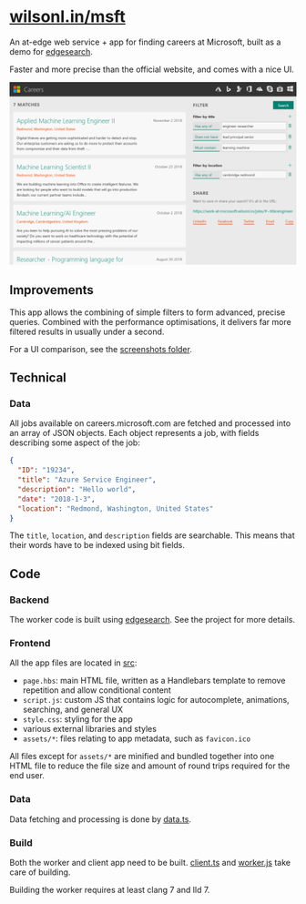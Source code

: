 # [wilsonl.in/msft](https://wilsonl.in/msft)

An at-edge web service + app for finding careers at Microsoft, built as a demo for [edgesearch](https://github.com/wilsonzlin/edgesearch).

Faster and more precise than the official website, and comes with a nice UI.

![Screenshot of UI](./screenshots/this.png)

## Improvements

This app allows the combining of simple filters to form advanced, precise queries.
Combined with the performance optimisations, it delivers far more filtered results in usually under a second.

For a UI comparison, see the [screenshots folder](./screenshots).

## Technical

### Data

All jobs available on careers.microsoft.com are fetched and processed into an array of JSON objects.
Each object represents a job, with fields describing some aspect of the job:

```json
{
  "ID": "19234",
  "title": "Azure Service Engineer",
  "description": "Hello world",
  "date": "2018-1-3",
  "location": "Redmond, Washington, United States"
}
```

The `title`, `location`, and `description` fields are searchable. This means that their words have to be indexed using bit fields.

## Code

### Backend

The worker code is built using [edgesearch](https://github.com/wilsonzlin/edgesearch). See the project for more details.

### Frontend

All the app files are located in [src](./src/):

- `page.hbs`: main HTML file, written as a Handlebars template to remove repetition and allow conditional content
- `script.js`: custom JS that contains logic for autocomplete, animations, searching, and general UX
- `style.css`: styling for the app
- various external libraries and styles
- `assets/*`: files relating to app metadata, such as `favicon.ico`

All files except for `assets/*` are minified and bundled together into one HTML file to reduce the file size and amount of round trips required for the end user.

### Data

Data fetching and processing is done by [data.ts](./build/src/data/data.ts).

### Build

Both the worker and client app need to be built. [client.ts](./build/src/client/client.ts) and [worker.js](./build/src/worker/worker.ts) take care of building.

Building the worker requires at least clang 7 and lld 7. 
